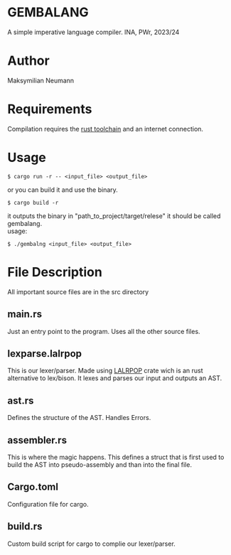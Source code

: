 
# GEMBALANG
A simple imperative language compiler. INA, PWr, 2023/24

# Author

Maksymilian Neumann

# Requirements

Compilation requires the [rust toolchain](https://www.rust-lang.org/tools/install) and an internet connection.

# Usage

````
$ cargo run -r -- <input_file> <output_file>
````
or you can build it and use the binary.
````
$ cargo build -r
````
it outputs the binary in "path_to_project/target/relese" it should be called gembalang. <br>
usage:
````
$ ./gembalng <input_file> <output_file>
````

# File Description

All important source files are in the src directory

## main.rs

Just an entry point to the program. Uses all the other source files.

## lexparse.lalrpop

This is our lexer/parser. Made using [LALRPOP](https://github.com/lalrpop/lalrpop) crate wich is an rust alternative to lex/bison. It lexes and parses our input and outputs an AST.

## ast.rs

Defines the structure of the AST. Handles Errors.

## assembler.rs

This is where the magic happens. This defines a struct that is first used to build the AST into pseudo-assembly and than into the final file.

## Cargo.toml

Configuration file for cargo.

## build.rs

Custom build script for cargo to complie our lexer/parser.
